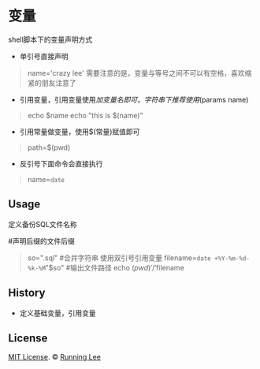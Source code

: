 # 变量

shell脚本下的变量声明方式

* 单引号直接声明
> name='crazy lee'
需要注意的是，变量与等号之间不可以有空格，喜欢缩紧的朋友注意了
* 引用变量，引用变量使用$加变量名即可，字符串下推荐使用$(params name)
> echo $name
> echo "this is $(name)"
* 引用常量做变量，使用$(常量)赋值即可
> path=$(pwd)
* 反引号下面命令会直接执行
> name=`date`

## Usage

定义备份SQL文件名称

#声明后缀的文件后缀
> so=".sql"
#合并字符串 使用双引号引用变量
> filename=`date +%Y-%m-%d-%k-%M`"$so"
#输出文件路径
> echo $(pwd)'/'$filename

## History

* 定义基础变量，引用变量

## License

[MIT License](https://opensource.org/licenses/mit-license.html). ©  [Running Lee](mailto:lihui870920@gmail.com)